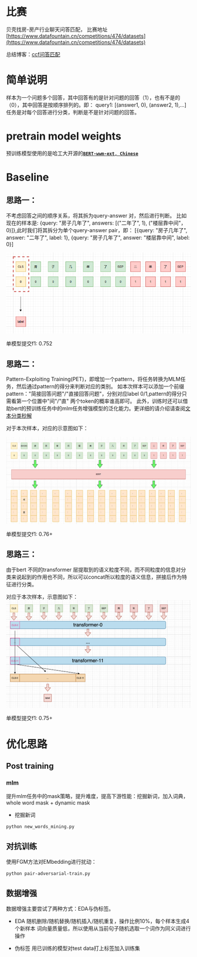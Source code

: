 # 比赛
贝壳找房-房产行业聊天问答匹配， 比赛地址[https://www.datafountain.cn/competitions/474/datasets](https://www.datafountain.cn/competitions/474/datasets)

总结博客：[ccf问答匹配](https://xv44586.github.io/2020/11/08/ccf-qa/)

# 简单说明
样本为一个问题多个回答，其中回答有的是针对问题的回答（1），也有不是的（0），其中回答是按顺序排列的。即：
query1: [(answer1, 0), (answer2, 1),...]
任务是对每个回答进行分类，判断是不是针对问题的回答。

# pretrain model weights
预训练模型使用的是哈工大开源的[**`BERT-wwm-ext, Chinese`**](https://github.com/ymcui/Chinese-BERT-wwm)

# Baseline
## 思路一：
不考虑回答之间的顺序关系，将其拆为query-answer 对，然后进行判断。
比如现在的样本是: {query: "房子几年了", answers: [("二年了", 1), ("楼层靠中间"， 0)]},此时我们将其拆分为单个query-answer pair，即：
[{query: "房子几年了", answer: "二年了", label: 1}, {query: "房子几年了", answer: "楼层靠中间", label: 0}]

![pair match](./img/pair.png)



单模型提交f1: 0.752



## 思路二：
Pattern-Exploiting Training(PET)，即增加一个pattern，将任务转换为MLM任务，然后通过pattern的得分来判断对应的类别。
如本次样本可以添加一个前缀pattern："简接回答问题"/"直接回答问题"，分别对应label 0/1,pattern的得分只需看第一个位置中"间"/"直" 两个token的概率谁高即可。
此外，训练时还可以借助bert的预训练任务中的mlm任务增强模型的泛化能力。更详细的请介绍请查阅[文本分类秒解](https://xv44586.github.io/2020/10/25/pet/)

对于本次样本，对应的示意图如下：

![](./img/pet.png)



单模型提交f1: 0.76+

## 思路三：
由于bert 不同的transformer 层提取到的语义粒度不同，而不同粒度的信息对分类来说起到的作用也不同，所以可以concat所以粒度的语义信息，拼接后作为特征进行分类。

对应于本次样本，示意图如下：
![](./img/concat.png)


单模型提交f1: 0.75+

# 优化思路

## Post training

### mlm

提升mlm任务中的mask策略，提升难度，提高下游性能：挖掘新词，加入词典，whole word mask + dynamic mask

* 挖掘新词

```bash
python new_words_mining.py 
```

## 对抗训练

使用FGM方法对EMbedding进行扰动：

```bash
python pair-adversarial-train.py
```

## 数据增强

数据增强主要尝试了两种方式：EDA与伪标签。

* EDA
  随机删除/随机替换/随机插入/随机重复，操作比例10%，每个样本生成4个新样本
  词向量质量低，所以使用从当前句子随机选取一个词作为同义词进行操作

* 伪标签
  用已训练的模型对test data打上标签加入训练集



